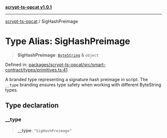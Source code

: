 [**scrypt-ts-opcat v1.0.1**](../README.md)

***

[scrypt-ts-opcat](../README.md) / SigHashPreimage

# Type Alias: SigHashPreimage

> **SigHashPreimage**: [`ByteString`](ByteString.md) & `object`

Defined in: [packages/scrypt-ts-opcat/src/smart-contract/types/primitives.ts:41](https://github.com/OPCAT-Labs/ts-tools/blob/2cea47af983eceafde930347ac310f78dee140a3/packages/scrypt-ts-opcat/src/smart-contract/types/primitives.ts#L41)

A branded type representing a signature hash preimage in script.
The `__type` branding ensures type safety when working with different ByteString types.

## Type declaration

### \_\_type

> **\_\_type**: `"SigHashPreimage"`
